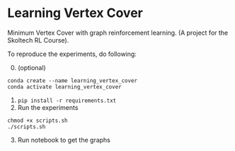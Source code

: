 # Learning Vertex Cover

Minimum Vertex Cover with graph reinforcement learning.
(A project for the Skoltech RL Course).

To reproduce the experiments, do following:

0. (optional) 
```
conda create --name learning_vertex_cover
conda activate learning_vertex_cover
```

1. ```pip install -r requirements.txt```
2. Run the experiments
```
chmod +x scripts.sh
./scripts.sh
```

3. Run notebook to get the graphs
